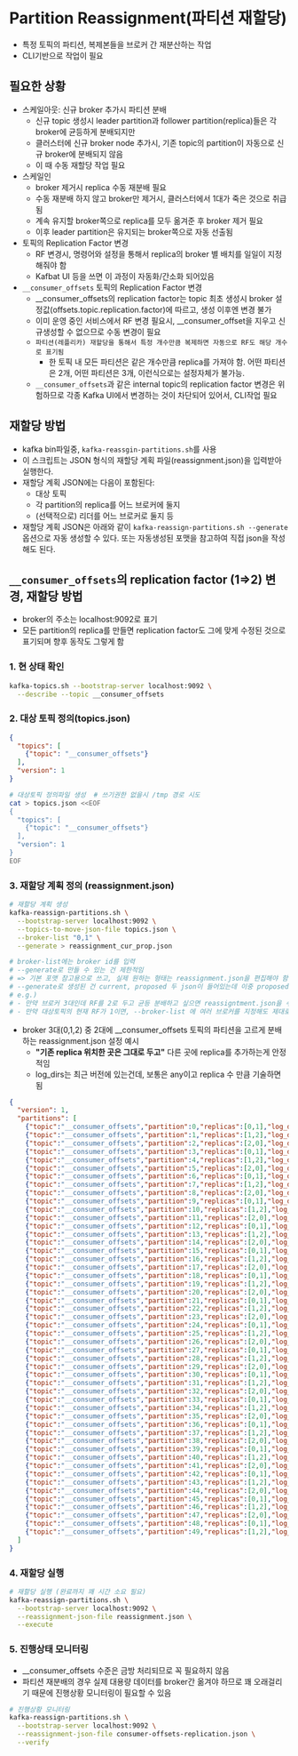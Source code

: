 # Partition Reassignment(파티션 재할당)

- 특정 토픽의 파티션, 복제본들을 브로커 간 재분산하는 작업
- CLI기반으로 작업이 필요

## 필요한 상황

- 스케일아웃: 신규 broker 추가시 파티션 분배
  - 신규 topic 생성시 leader partition과 follower partition(replica)들은 각 broker에 균등하게 분배되지만
  - 클러스터에 신규 broker node 추가시, 기존 topic의 partition이 자동으로 신규 broker에 분배되지 않음
  - 이 때 수동 재할당 작업 필요
- 스케일인
  - broker 제거시 replica 수동 재분배 필요
  - 수동 재분배 하지 않고 broker만 제거시, 클러스터에서 1대가 죽은 것으로 취급됨
  - 계속 유지할 broker쪽으로 replica를 모두 옮겨준 후 broker 제거 필요
  - 이후 leader partition은 유지되는 broker쪽으로 자동 선출됨
- 토픽의 Replication Factor 변경
  - RF 변경시, 명령어와 설정을 통해서 replica의 broker 별 배치를 일일이 지정해줘야 함
  - Kafbat UI 등을 쓰면 이 과정이 자동화/간소화 되어있음
- `__consumer_offsets` 토픽의 Replication Factor 변경
  - __consumer_offsets의 replication factor는 topic 최초 생성시 broker 설정값(offsets.topic.replication.factor)에 따르고, 생성 이후엔 변경 불가
  - 이미 운영 중인 서비스에서 RF 변경 필요시, __consumer_offset을 지우고 신규생성할 수 없으므로 수동 변경이 필요
  - `파티션(레플리카) 재할당을 통해서 특정 개수만큼 복제하면 자동으로 RF도 해당 개수로 표기됨`
    - 한 토픽 내 모든 파티션은 같은 개수만큼 replica를 가져야 함. 어떤 파티션은 2개, 어떤 파티션은 3개, 이런식으로는 설정자체가 불가능.
  - `__consumer_offsets`과 같은 internal topic의 replication factor 변경은 위험하므로 각종 Kafka UI에서 변경하는 것이 차단되어 있어서, CLI작업 필요

## 재할당 방법

- kafka bin파일중, `kafka-reassgin-partitions.sh`를 사용
- 이 스크립트는 JSON 형식의 재할당 계획 파일(reassignment.json)을 입력받아 실행한다.
- 재할당 계획 JSON에는 다음이 포함된다:
  - 대상 토픽
  - 각 partition의 replica를 어느 브로커에 둘지
  - (선택적으로) 리더를 어느 브로커로 둘지 등
- 재할당 계획 JSON은 아래와 같이 `kafka-reassign-partitions.sh --generate` 옵션으로 자동 생성할 수 있다. 또는 자동생성된 포맷을 참고하여 직접 json을 작성해도 된다.

## `__consumer_offsets`의 replication factor (1=>2) 변경, 재할당 방법

- broker의 주소는 localhost:9092로 표기
- 모든 partition의 replica를 만들면 replication factor도 그에 맞게 수정된 것으로 표기되며 향후 동작도 그렇게 함

### 1. 현 상태 확인

```sh
kafka-topics.sh --bootstrap-server localhost:9092 \
  --describe --topic __consumer_offsets
```

### 2. 대상 토픽 정의(topics.json)

```json
{
  "topics": [
    {"topic": "__consumer_offsets"}
  ],
  "version": 1
}
```

```sh
# 대상토픽 정의파일 생성  # 쓰기권한 없을시 /tmp 경로 시도
cat > topics.json <<EOF
{
  "topics": [
    {"topic": "__consumer_offsets"}
  ],
  "version": 1
}
EOF
```

### 3. 재할당 계획 정의 (reassignment.json)

```sh
# 재할당 계획 생성
kafka-reassign-partitions.sh \
  --bootstrap-server localhost:9092 \
  --topics-to-move-json-file topics.json \
  --broker-list "0,1" \
  --generate > reassignment_cur_prop.json

# broker-list에는 broker id를 입력
# --generate로 만들 수 있는 건 제한적임
# => 기본 포맷 참고용으로 쓰고, 실제 원하는 형태는 reassignment.json을 편집해야 함
# --generate로 생성된 건 current, proposed 두 json이 들어있는데 이중 proposed 부분을 별도 추출해서 사용해야 함 
# e.g.) 
# - 만약 브로커 3대인데 RF를 2로 두고 균등 분배하고 싶으면 reassigntment.json을 수동작성해야 함
# - 만약 대상토픽의 현재 RF가 1이면, --broker-list 에 여러 브로커를 지정해도 제대로 된 reassignment.json이 생성되지 않으므로 포맷만 참고한다.
```

- broker 3대(0,1,2) 중 2대에 __consumer_offsets 토픽의 파티션을 고르게 분배하는 reassignment.json 설정 예시
  - **"기존 replica 위치한 곳은 그대로 두고"** 다른 곳에 replica를 추가하는게 안정적임
  - log_dirs는 최근 버전에 있는건데, 보통은 any이고 replica 수 만큼 기술하면 됨

```json
{
  "version": 1,
  "partitions": [
    {"topic":"__consumer_offsets","partition":0,"replicas":[0,1],"log_dirs":["any","any"]},
    {"topic":"__consumer_offsets","partition":1,"replicas":[1,2],"log_dirs":["any","any"]},
    {"topic":"__consumer_offsets","partition":2,"replicas":[2,0],"log_dirs":["any","any"]},
    {"topic":"__consumer_offsets","partition":3,"replicas":[0,1],"log_dirs":["any","any"]},
    {"topic":"__consumer_offsets","partition":4,"replicas":[1,2],"log_dirs":["any","any"]},
    {"topic":"__consumer_offsets","partition":5,"replicas":[2,0],"log_dirs":["any","any"]},
    {"topic":"__consumer_offsets","partition":6,"replicas":[0,1],"log_dirs":["any","any"]},
    {"topic":"__consumer_offsets","partition":7,"replicas":[1,2],"log_dirs":["any","any"]},
    {"topic":"__consumer_offsets","partition":8,"replicas":[2,0],"log_dirs":["any","any"]},
    {"topic":"__consumer_offsets","partition":9,"replicas":[0,1],"log_dirs":["any","any"]},
    {"topic":"__consumer_offsets","partition":10,"replicas":[1,2],"log_dirs":["any","any"]},
    {"topic":"__consumer_offsets","partition":11,"replicas":[2,0],"log_dirs":["any","any"]},
    {"topic":"__consumer_offsets","partition":12,"replicas":[0,1],"log_dirs":["any","any"]},
    {"topic":"__consumer_offsets","partition":13,"replicas":[1,2],"log_dirs":["any","any"]},
    {"topic":"__consumer_offsets","partition":14,"replicas":[2,0],"log_dirs":["any","any"]},
    {"topic":"__consumer_offsets","partition":15,"replicas":[0,1],"log_dirs":["any","any"]},
    {"topic":"__consumer_offsets","partition":16,"replicas":[1,2],"log_dirs":["any","any"]},
    {"topic":"__consumer_offsets","partition":17,"replicas":[2,0],"log_dirs":["any","any"]},
    {"topic":"__consumer_offsets","partition":18,"replicas":[0,1],"log_dirs":["any","any"]},
    {"topic":"__consumer_offsets","partition":19,"replicas":[1,2],"log_dirs":["any","any"]},
    {"topic":"__consumer_offsets","partition":20,"replicas":[2,0],"log_dirs":["any","any"]},
    {"topic":"__consumer_offsets","partition":21,"replicas":[0,1],"log_dirs":["any","any"]},
    {"topic":"__consumer_offsets","partition":22,"replicas":[1,2],"log_dirs":["any","any"]},
    {"topic":"__consumer_offsets","partition":23,"replicas":[2,0],"log_dirs":["any","any"]},
    {"topic":"__consumer_offsets","partition":24,"replicas":[0,1],"log_dirs":["any","any"]},
    {"topic":"__consumer_offsets","partition":25,"replicas":[1,2],"log_dirs":["any","any"]},
    {"topic":"__consumer_offsets","partition":26,"replicas":[2,0],"log_dirs":["any","any"]},
    {"topic":"__consumer_offsets","partition":27,"replicas":[0,1],"log_dirs":["any","any"]},
    {"topic":"__consumer_offsets","partition":28,"replicas":[1,2],"log_dirs":["any","any"]},
    {"topic":"__consumer_offsets","partition":29,"replicas":[2,0],"log_dirs":["any","any"]},
    {"topic":"__consumer_offsets","partition":30,"replicas":[0,1],"log_dirs":["any","any"]},
    {"topic":"__consumer_offsets","partition":31,"replicas":[1,2],"log_dirs":["any","any"]},
    {"topic":"__consumer_offsets","partition":32,"replicas":[2,0],"log_dirs":["any","any"]},
    {"topic":"__consumer_offsets","partition":33,"replicas":[0,1],"log_dirs":["any","any"]},
    {"topic":"__consumer_offsets","partition":34,"replicas":[1,2],"log_dirs":["any","any"]},
    {"topic":"__consumer_offsets","partition":35,"replicas":[2,0],"log_dirs":["any","any"]},
    {"topic":"__consumer_offsets","partition":36,"replicas":[0,1],"log_dirs":["any","any"]},
    {"topic":"__consumer_offsets","partition":37,"replicas":[1,2],"log_dirs":["any","any"]},
    {"topic":"__consumer_offsets","partition":38,"replicas":[2,0],"log_dirs":["any","any"]},
    {"topic":"__consumer_offsets","partition":39,"replicas":[0,1],"log_dirs":["any","any"]},
    {"topic":"__consumer_offsets","partition":40,"replicas":[1,2],"log_dirs":["any","any"]},
    {"topic":"__consumer_offsets","partition":41,"replicas":[2,0],"log_dirs":["any","any"]},
    {"topic":"__consumer_offsets","partition":42,"replicas":[0,1],"log_dirs":["any","any"]},
    {"topic":"__consumer_offsets","partition":43,"replicas":[1,2],"log_dirs":["any","any"]},
    {"topic":"__consumer_offsets","partition":44,"replicas":[2,0],"log_dirs":["any","any"]},
    {"topic":"__consumer_offsets","partition":45,"replicas":[0,1],"log_dirs":["any","any"]},
    {"topic":"__consumer_offsets","partition":46,"replicas":[1,2],"log_dirs":["any","any"]},
    {"topic":"__consumer_offsets","partition":47,"replicas":[2,0],"log_dirs":["any","any"]},
    {"topic":"__consumer_offsets","partition":48,"replicas":[0,1],"log_dirs":["any","any"]},
    {"topic":"__consumer_offsets","partition":49,"replicas":[1,2],"log_dirs":["any","any"]}
  ]
}
```

### 4. 재할당 실행

```sh
# 재할당 실행 (완료까지 꽤 시간 소요 필요)
kafka-reassign-partitions.sh \
  --bootstrap-server localhost:9092 \
  --reassignment-json-file reassignment.json \
  --execute
```

### 5. 진행상태 모니터링

- __consumer_offsets 수준은 금방 처리되므로 꼭 필요하지 않음
- 파티션 재분배의 경우 실제 대용량 데이터를 broker간 옮겨야 하므로 꽤 오래걸리기 때문에 진행상황 모니터링이 필요할 수 있음

```sh
# 진행상황 모니터링
kafka-reassign-partitions.sh \
  --bootstrap-server localhost:9092 \
  --reassignment-json-file consumer-offsets-replication.json \
  --verify
```
